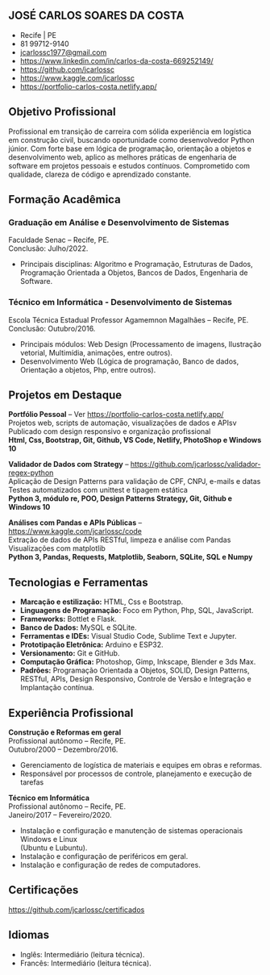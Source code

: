 ## JOSÉ CARLOS SOARES DA COSTA
* Recife | PE 
* 81 99712-9140 
* jcarlossc1977@gmail.com
* https://www.linkedin.com/in/carlos-da-costa-669252149/                    
* https://github.com/jcarlossc
* https://www.kaggle.com/jcarlossc
* https://portfolio-carlos-costa.netlify.app/

## Objetivo Profissional
Profissional em transição de carreira com sólida experiência em logística em construção
civil, buscando oportunidade como desenvolvedor Python júnior. Com forte base em
lógica de programação, orientação a objetos e desenvolvimento web, aplico as melhores
práticas de engenharia de software em projetos pessoais e estudos contínuos.
Comprometido com qualidade, clareza de código e aprendizado constante.

## Formação Acadêmica
### Graduação em Análise e Desenvolvimento de Sistemas
Faculdade Senac – Recife, PE.<br>
Conclusão: Julho/2022.<br>
* Principais disciplinas: Algoritmo e Programação, Estruturas de Dados, Programação Orientada a Objetos, Bancos de Dados, Engenharia de Software.
### Técnico em Informática - Desenvolvimento de Sistemas
Escola Técnica Estadual Professor Agamemnon Magalhães – Recife, PE.<br>
Conclusão: Outubro/2016.<br>
* Principais módulos: Web Design (Processamento de imagens, Ilustração vetorial, Multimídia, animações, entre outros).
* Desenvolvimento Web (Lógica de programação, Banco de dados, Orientação a objetos, Php, entre outros).

## Projetos em Destaque
**Portfólio Pessoal** – Ver https://portfolio-carlos-costa.netlify.app/<br>
Projetos web, scripts de automação, visualizações de dados e APIsv<br>
Publicado com design responsivo e organização profissional<br>
**Html, Css, Bootstrap, Git, Github, VS Code, Netlify, PhotoShop e Windows 10**<br>

**Validador de Dados com Strategy** – https://github.com/jcarlossc/validador-regex-python<br>
Aplicação de Design Patterns para validação de CPF, CNPJ, e-mails e datas<br>
Testes automatizados com unittest e tipagem estática<br>
**Python 3, módulo re, POO, Design Patterns Strategy, Git, Github e Windows 10**<br>

**Análises com Pandas e APIs Públicas** – https://www.kaggle.com/jcarlossc/code<br>
Extração de dados de APIs RESTful, limpeza e análise com Pandas<br>
Visualizações com matplotlib<br>
**Python 3, Pandas, Requests, Matplotlib, Seaborn, SQLite, SQL e Numpy**<br>

## Tecnologias e Ferramentas
* **Marcação e estilização:** HTML, Css e Bootstrap.
* **Linguagens de Programação:** Foco em Python, Php, SQL, JavaScript.
* **Frameworks:** Bottlet e Flask.
* **Banco de Dados:** MySQL e SQLite.
* **Ferramentas e IDEs:** Visual Studio Code, Sublime Text e Jupyter.
* **Prototipação Eletrônica:** Arduino e ESP32.
* **Versionamento:** Git e GitHub.
* **Computação Gráfica:** Photoshop, Gimp, Inkscape, Blender e 3ds Max.
* **Padrões:** Programação Orientada a Objetos, SOLID, Design Patterns, RESTful, APIs, Design Responsivo, Controle de Versão e Integração e Implantação contínua.

## Experiência Profissional
**Construção e Reformas em geral**<br>
Profissional autônomo – Recife, PE.<br>
Outubro/2000 – Dezembro/2016.<br>
* Gerenciamento de logística de materiais e equipes em obras e reformas.<br>
* Responsável por processos de controle, planejamento e execução de tarefas<br>

**Técnico em Informática**<br>
Profissional autônomo – Recife, PE.<br>
Janeiro/2017 – Fevereiro/2020.<br>
* Instalação e configuração e manutenção de sistemas operacionais Windows e Linux<br>
(Ubuntu e Lubuntu).<br>
* Instalação e configuração de periféricos em geral.<br>
* Instalação e configuração de redes de computadores.<br>

## Certificações
https://github.com/jcarlossc/certificados

## Idiomas
* Inglês: Intermediário (leitura técnica).
* Francês: Intermediário (leitura técnica).

